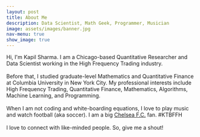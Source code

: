 ```yaml
---
layout: post
title: About Me
description: Data Scientist, Math Geek, Programmer, Musician
image: assets/images/banner.jpg
nav-menu: true
show_image: true
---
```




Hi, I'm Kapil Sharma. I am a Chicago-based Quantitative Researcher and Data Scientist working in the High Frequency Trading industry.
<br><br>
Before that, I studied graduate-level Mathematics and Quantitative Finance at Columbia University in New York City.
My professional interests include High Frequency Trading, Quantitative Finance, Mathematics, Algorithms, Machine Learning, and Programming.
<br><br>
When I am not coding and white-boarding equations, I love to play music and watch football (aka soccer).
I am a big <a href="https://twitter.com/ChelseaFC">Chelsea F.C.</a> fan. #KTBFFH
<br><br>
I love to connect with like-minded people. So, give me a shout!